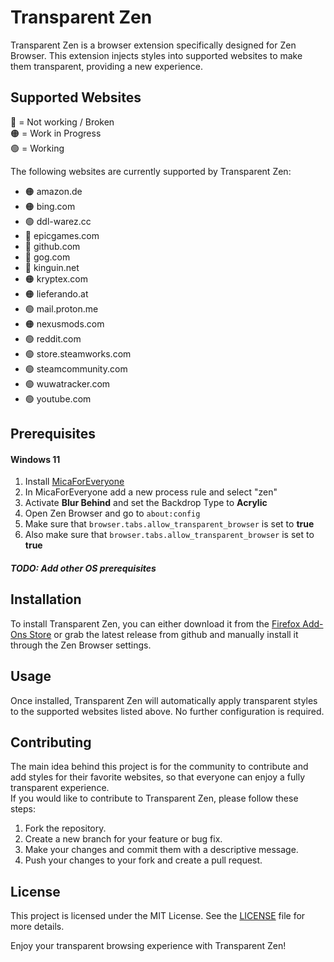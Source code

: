 # Transparent Zen

Transparent Zen is a browser extension specifically designed for Zen Browser. This extension injects styles into supported websites to make them transparent, providing a new experience.

## Supported Websites
🔴 = Not working / Broken
<br>
🟠 = Work in Progress
<br>
🟢 = Working

The following websites are currently supported by Transparent Zen:

- 🟠 amazon.de
- 🟠 bing.com
- 🟢 ddl-warez.cc
- 🔴 epicgames.com
- 🔴 github.com
- 🔴 gog.com
- 🔴 kinguin.net
- 🟠 kryptex.com
- 🟠 lieferando.at
- 🟢 mail.proton.me
- 🟠 nexusmods.com
- 🟢 reddit.com
- 🟢 store.steamworks.com
- 🟢 steamcommunity.com
- 🟢 wuwatracker.com
- 🟢 youtube.com

## Prerequisites
#### Windows 11
1. Install [MicaForEveryone](https://github.com/MicaForEveryone/MicaForEveryone)
2. In MicaForEveryone add a new process rule and select "zen"
3. Activate **Blur Behind** and set the Backdrop Type to **Acrylic**
4. Open Zen Browser and go to `about:config`
5. Make sure that `browser.tabs.allow_transparent_browser` is set to **true**
6. Also make sure that `browser.tabs.allow_transparent_browser` is set to **true**

##### TODO: Add other OS prerequisites

## Installation

To install Transparent Zen, you can either download it from the [Firefox Add-Ons Store](https://addons.mozilla.org/de/firefox/addon/transparent-zen) or grab the latest release from github and manually install it through the Zen Browser settings.

## Usage

Once installed, Transparent Zen will automatically apply transparent styles to the supported websites listed above. No further configuration is required.

## Contributing

The main idea behind this project is for the community to contribute and add styles for their favorite websites, so that everyone can enjoy a fully transparent experience.
<br>
If you would like to contribute to Transparent Zen, please follow these steps:

1. Fork the repository.
2. Create a new branch for your feature or bug fix.
3. Make your changes and commit them with a descriptive message.
4. Push your changes to your fork and create a pull request.

## License

This project is licensed under the MIT License. See the [LICENSE](LICENSE) file for more details.

Enjoy your transparent browsing experience with Transparent Zen!